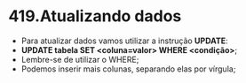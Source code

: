 # 419.Atualizando dados

- Para atualizar dados vamos utilizar a instrução **UPDATE**:
- **UPDATE tabela SET <coluna=valor> WHERE <condição>**;
- Lembre-se de utilizar o WHERE;
- Podemos inserir mais colunas, separando elas por vírgula;